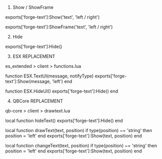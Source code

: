 1. Show / ShowFrame

exports['forge-text']:Show('text', 'left / right')

exports['forge-text']:ShowFrame('text', 'left / right')

2. Hide

exports['forge-text']:Hide()

3. ESX REPLACEMENT

es_extended > client > functions.lua

function ESX.TextUI(message, notifyType)
    exports['forge-text']:Show(message, 'left')
end

function ESX.HideUI()
    exports['forge-text']:Hide()
end

4. QBCore REPLACEMENT

qb-core > client > drawtext.lua

local function hideText()
    exports['forge-text']:Hide()
end

local function drawText(text, position)
    if type(position) ~= 'string' then position = 'left' end
    exports['forge-text']:Show(text, position)
end

local function changeText(text, position)
    if type(position) ~= 'string' then position = 'left' end
    exports['forge-text']:Show(text, position)
end